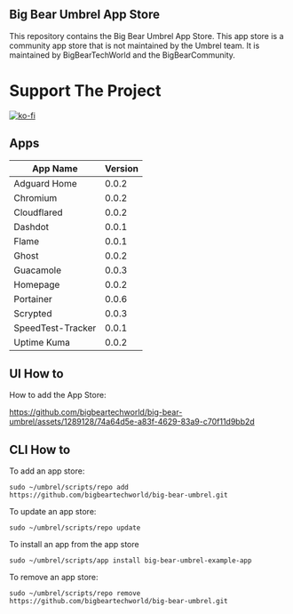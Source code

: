 ## Big Bear Umbrel App Store

This repository contains the Big Bear Umbrel App Store. This app store is a community app store that is not maintained by the Umbrel team. It is maintained by BigBearTechWorld and the BigBearCommunity.

# Support The Project

[![ko-fi](https://ko-fi.com/img/githubbutton_sm.svg)](https://ko-fi.com/E1E5NDK3I)

## Apps

| App Name          | Version |
| ----------------- | ------- |
| Adguard Home      | 0.0.2   |
| Chromium          | 0.0.2   |
| Cloudflared       | 0.0.2   |
| Dashdot           | 0.0.1   |
| Flame             | 0.0.1   |
| Ghost             | 0.0.2   |
| Guacamole         | 0.0.3   |
| Homepage          | 0.0.2   |
| Portainer         | 0.0.6   |
| Scrypted          | 0.0.3   |
| SpeedTest-Tracker | 0.0.1   |
| Uptime Kuma       | 0.0.2   |

## UI How to

How to add the App Store:

https://github.com/bigbeartechworld/big-bear-umbrel/assets/1289128/74a64d5e-a83f-4629-83a9-c70f11d9bb2d

## CLI How to

To add an app store:

```
sudo ~/umbrel/scripts/repo add https://github.com/bigbeartechworld/big-bear-umbrel.git
```

To update an app store:

```
sudo ~/umbrel/scripts/repo update
```

To install an app from the app store

```
sudo ~/umbrel/scripts/app install big-bear-umbrel-example-app
```

To remove an app store:

```
sudo ~/umbrel/scripts/repo remove https://github.com/bigbeartechworld/big-bear-umbrel.git
```
